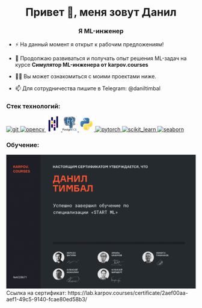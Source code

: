 <h1 align="center">Привет 👋, меня зовут Данил</h1>
<h3 align="center">Я ML-инженер</h3>

- ⚡ На данный момент я открыт к рабочим предложениям!

- 🌱 Продолжаю развиваться и получать опыт решения ML-задач на курсе **Симулятор ML-инженера от karpov.courses**

- 👨‍💻 Вы может ознакомиться с моими проектами ниже.

- 📫 Для сотрудничества пишите в Telegram: @daniltimbal 

<h3 align="left">Стек технологий:</h3>
<p align="left"> <a href="https://git-scm.com/" target="_blank" rel="noreferrer"> <img src="https://www.vectorlogo.zone/logos/git-scm/git-scm-icon.svg" alt="git" width="40" height="40"/> </a> <a href="https://opencv.org/" target="_blank" rel="noreferrer"> <img src="https://www.vectorlogo.zone/logos/opencv/opencv-icon.svg" alt="opencv" width="40" height="40"/> </a> <a href="https://pandas.pydata.org/" target="_blank" rel="noreferrer"> <img src="https://raw.githubusercontent.com/devicons/devicon/2ae2a900d2f041da66e950e4d48052658d850630/icons/pandas/pandas-original.svg" alt="pandas" width="40" height="40"/> </a> <a href="https://www.postgresql.org" target="_blank" rel="noreferrer"> <img src="https://raw.githubusercontent.com/devicons/devicon/master/icons/postgresql/postgresql-original-wordmark.svg" alt="postgresql" width="40" height="40"/> </a> <a href="https://www.python.org" target="_blank" rel="noreferrer"> <img src="https://raw.githubusercontent.com/devicons/devicon/master/icons/python/python-original.svg" alt="python" width="40" height="40"/> </a> <a href="https://pytorch.org/" target="_blank" rel="noreferrer"> <img src="https://www.vectorlogo.zone/logos/pytorch/pytorch-icon.svg" alt="pytorch" width="40" height="40"/> </a> <a href="https://scikit-learn.org/" target="_blank" rel="noreferrer"> <img src="https://upload.wikimedia.org/wikipedia/commons/0/05/Scikit_learn_logo_small.svg" alt="scikit_learn" width="40" height="40"/> </a> <a href="https://seaborn.pydata.org/" target="_blank" rel="noreferrer"> <img src="https://seaborn.pydata.org/_images/logo-mark-lightbg.svg" alt="seaborn" width="40" height="40"/> </a> </p>

<h3 align="left">Обучение:</h3>
<img src="Сертификат_Фото.png" alt="Обучение">
Ссылка на сертификат: https://lab.karpov.courses/certificate/2aef00aa-aef1-49c5-9140-fcae80ed58b3/